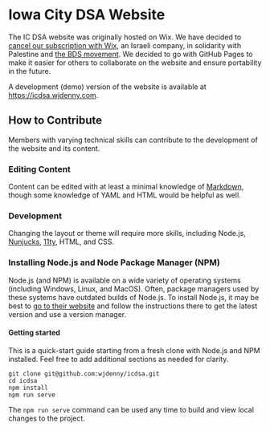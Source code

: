 # Iowa City DSA Website

The IC DSA website was originally hosted on Wix. We have decided to [cancel our subscription with Wix](https://boycottwix.org/), an Israeli company, in solidarity with Palestine and [the BDS movement](https://bdsmovement.net/). We decided to go with GitHub Pages to make it easier for others to collaborate on the website and ensure portability in the future.

A development (demo) version of the website is available at <https://icdsa.wjdenny.com>.

## How to Contribute
Members with varying technical skills can contribute to the development of the website and its content. 

### Editing Content
Content can be edited with at least a minimal knowledge of [Markdown](https://www.markdownguide.org/basic-syntax/), though some knowledge of YAML and HTML would be helpful as well.

### Development
Changing the layout or theme will require more skills, including Node.js, [Nunjucks](https://mozilla.github.io/nunjucks/), [11ty](https://www.11ty.dev/), HTML, and CSS.

### Installing Node.js and Node Package Manager (NPM)
Node.js (and NPM) is available on a wide variety of operating systems (including Windows, Linux, and MacOS). Often, package managers used by these systems have outdated builds of Node.js. To install Node.js, it may be best to [go to their website](https://nodejs.org/en/download/package-manager) and follow the instructions there to get the latest version and use a version manager.

#### Getting started
This is a quick-start guide starting from a fresh clone with Node.js and NPM installed. Feel free to add additional sections as needed for clarity.

```
git clone git@github.com:wjdenny/icdsa.git
cd icdsa
npm install
npm run serve
```

The `npm run serve` command can be used any time to build and view local changes to the project.